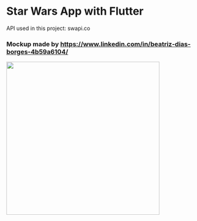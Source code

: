 # Star Wars App with Flutter

API used in this project: swapi.co

### Mockup made by https://www.linkedin.com/in/beatriz-dias-borges-4b59a6104/

<p float="center">
  <img src="screenshots/flutter_01.jpg" width="400" />
</p>
